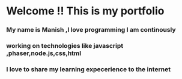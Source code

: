 # Welcome !! This is my portfolio
### My name is Manish ,I love programming I am continously
### working on technologies like javascript ,phaser,node.js,css,html
### I love to share my learning expecerience to the internet
